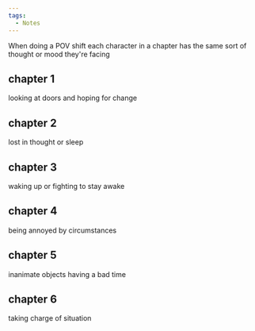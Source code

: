 ```yaml
---
tags:
  - Notes
---
```

When doing a POV shift each character in a chapter has the same sort of thought or mood they're facing

## chapter 1 
looking at doors and hoping for change

## chapter 2
lost in thought or sleep

## chapter 3
waking up or fighting to stay awake

## chapter 4
being annoyed by circumstances

## chapter 5
inanimate objects having a bad time

## chapter 6
taking charge of situation
